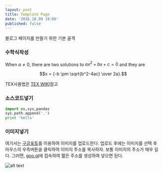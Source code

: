 ```yaml
---
layout: post
title: Template Page
date: '2016.10.09 19:00'
published: false
---
```

블로그 페이지를 만들기 위한 기본 골격

### 수학식작성 
When $a \ne 0$, there are two solutions to $ax^2 + bx + c = 0$ and they are 

$$x = {-b \pm \sqrt{b^2-4ac} \over 2a}.$$

TEX사용법은 [TEX WIKI](https://en.wikibooks.org/wiki/LaTeX/Mathematics)참고

### 소스코드넣기
 
```python 
import os,sys,pandas 
sys.path.append('.') 
print 'hello'
```

### 이미지넣기
여기서는 [구글포토](https://photos.google.com/u/1/)를 이용하여 이미지를 업로드한다. 업로드 후에는 이미지를 선택 후 마우스의 우측버튼을 클릭하여 이미지 주소를 복사하자. 보통 이미지의 주소가 매우 길다. 그러면, [goo.gl](https://goo.gl/)에 접속하여 짧은 주소를 생성하여 넣으면 된다.

![alt text](https://goo.gl/J6vin1 "this is image")
